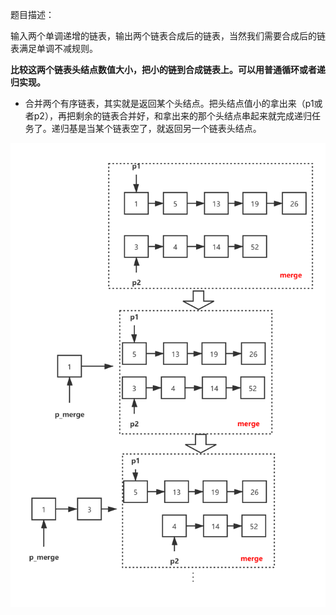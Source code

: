 题目描述：

输入两个单调递增的链表，输出两个链表合成后的链表，当然我们需要合成后的链表满足单调不减规则。

**比较这两个链表头结点数值大小，把小的链到合成链表上。可以用普通循环或者递归实现。**

- 合并两个有序链表，其实就是返回某个头结点。把头结点值小的拿出来（p1或者p2），再把剩余的链表合并好，和拿出来的那个头结点串起来就完成递归任务了。递归基是当某个链表空了，就返回另一个链表头结点。

![merge](./assets/merge.png)

